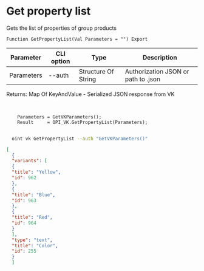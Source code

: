 ﻿---
sidebar_position: 1
---

# Get property list
 Gets the list of properties of group products



`Function GetPropertyList(Val Parameters = "") Export`

  | Parameter | CLI option | Type | Description |
  |-|-|-|-|
  | Parameters | --auth | Structure Of String | Authorization JSON or path to .json |

  
  Returns:  Map Of KeyAndValue - Serialized JSON response from VK

<br/>




```bsl title="Code example"
    Parameters = GetVKParameters();
    Result     = OPI_VK.GetPropertyList(Parameters);
```



```sh title="CLI command example"
    
  oint vk GetPropertyList --auth "GetVKParameters()"

```

```json title="Result"
[
  {
  "variants": [
  {
  "title": "Yellow",
  "id": 962
  },
  {
  "title": "Blue",
  "id": 963
  },
  {
  "title": "Red",
  "id": 964
  }
  ],
  "type": "text",
  "title": "Color",
  "id": 255
  }
  ]
```
